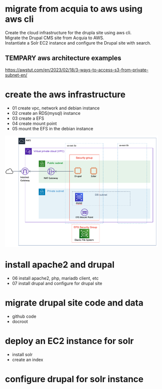 # migrate from acquia to aws using aws cli 
Create the cloud infrastructure for the drupla site using aws cli.  
Migrate the Drupal CMS site from Acquia to AWS.  
Instantiate a Solr EC2 instance and configure the Drupal site with search.  
## TEMPARY aws architecture examples
https://awstut.com/en/2023/02/18/3-ways-to-access-s3-from-private-subnet-en/


# create the aws infrastructure
* 01 create vpc, network and debian instance
* 02 create an RDS(mysql) instance
* 03 create a EFS
* 04 create mount point
* 05 mount the EFS in the debian instance
<img src="https://github.com/hank-greene/migrate-from-acquia-to-aws/blob/main/00-images/Drupal-AWS-VPC.png?raw=true" />


# install apache2 and drupal
* 06 install apache2, php, mariadb client, etc
* 07 install drupal and configure for drupal site

# migrate drupal site code and data
* github code
* docroot

# deploy an EC2 instance for solr
* install solr
* create an index

# configure drupal for solr instance

